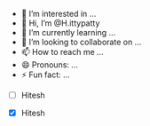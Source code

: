 - 👀 I’m interested in ...
- 👋 Hi, I’m @H.ittypatty
- 🌱 I’m currently learning ...
- 💞️ I’m looking to collaborate on ...
- 📫 How to reach me ...
- 😄 Pronouns: ...
- ⚡ Fun fact: ...

<!---
Hittypatty/Hittypatty is a ✨ special ✨ repository because its `README.md` (this file) appears on your GitHub profile.
You can click the Preview link to take a look at your changes.
--->

- [ ] Hitesh
- [X] Hitesh

